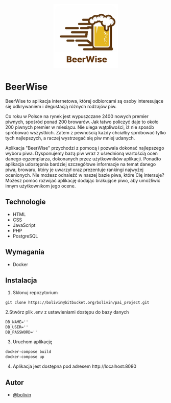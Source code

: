 
<p align="center">
    <img src="./public/img/logo.svg" height="200">
</p>

# BeerWise

BeerWise to aplikacja internetowa, której odbiorcami są osoby interesujące się odkrywaniem i degustacją różnych rodzajów piw.

Co roku w Polsce na rynek jest wypuszczane 2400 nowych premier piwnych, spośród ponad 200 browarów.
Jak łatwo policzyć daje to około 200 piwnych premier w miesiącu.
Nie ulega wątpliwości, iż nie sposób spróbować wszystkich. Zatem z pewnością każdy chciałby spróbować tylko tych najlepszych, a raczej wystrzegać się piw mniej udanych.

Aplikacja "BeerWise" przychodzi z pomocą i pozwala dokonać najlepszego wyboru piwa.
Dysponujemy bazą piw wraz z uśrednioną wartością ocen danego egzemplarza, dokonanych przez użytkowników aplikacji.
Ponadto aplikacja udostępnia bardziej szczegółowe informacje na temat danego piwa, browaru, który je uwarzył oraz prezentuje rankingi najwyżej ocenionych.
Nie możesz odnaleźć w naszej bazie piwa, które Cię intersuje?
Możesz pomóc rozwijać aplikację dodając brakujące piwo, aby umożliwić innym użytkownikom jego ocene.

## Technologie

* HTML
* CSS
* JavaScript
* PHP
* PostgreSQL

## Wymagania

- Docker


## Instalacja

1. Sklonuj repozytorium

```
git clone https://bolivin@bitbucket.org/bolivin/pai_project.git
```
2.Stwórz plik .env z ustawieniami dostępu do bazy danych

```
DB_NAME=''
DB_USER=''
DB_PASSWORD=''
```
3. Uruchom aplikację

```
docker-compose build
docker-compose up
```
4. Aplikacja jest dostępna pod adresem http://localhost:8080


## Autor

- [@bolivin](https://bitbucket.org/bolivin/pai_project/src/master/)

